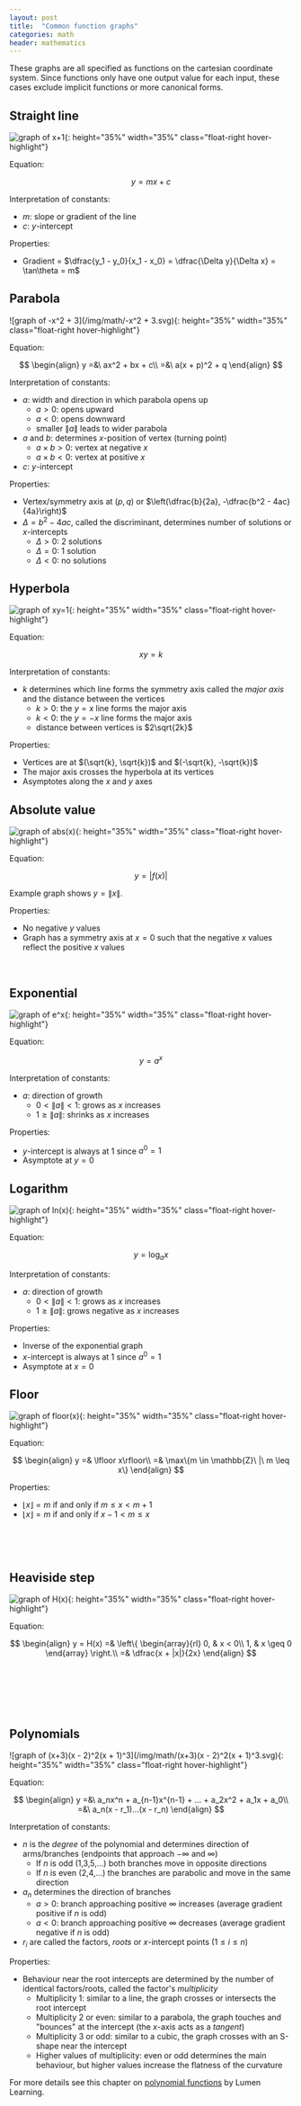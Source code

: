 ```yaml
---
layout: post
title:  "Common function graphs"
categories: math
header: mathematics
---
```


These graphs are all specified as functions on the cartesian coordinate system. Since functions only have one output value for each input, these cases exclude implicit functions or more canonical forms.

<!--
Inverse

$x$ is the independent variable
$y$ is the dependent variable
-->

## Straight line

![graph of x+1](/img/math/x+1.svg){: height="35%" width="35%" class="float-right hover-highlight"}

Equation:

$$y = mx + c$$

Interpretation of constants:

- $m$: slope or gradient of the line
- $c$: $y$-intercept

Properties:

- Gradient = $\dfrac{y_1 - y_0}{x_1 - x_0} = \dfrac{\Delta y}{\Delta x} = \tan\theta = m$

## Parabola

![graph of -x^2 + 3](/img/math/-x^2 + 3.svg){: height="35%" width="35%" class="float-right hover-highlight"}

Equation:

$$
\begin{align}
y =&\ ax^2 + bx + c\\
=&\ a(x + p)^2 + q
\end{align}
$$

Interpretation of constants:

- $a$: width and direction in which parabola opens up
  - $a > 0$: opens upward
  - $a < 0$: opens downward
  - smaller $\|a\|$ leads to wider parabola
- $a$ and $b$: determines $x$-position of vertex (turning point)
  - $a\times b > 0$: vertex at negative $x$
  - $a\times b < 0$: vertex at positive $x$
- $c$: $y$-intercept

Properties:

- Vertex/symmetry axis at $(p,q)$ or $\left(\dfrac{b}{2a}, -\dfrac{b^2 - 4ac}{4a}\right)$
- $\Delta = b^2 - 4ac$, called the discriminant, determines number of solutions or $x$-intercepts
  - $\Delta > 0$: 2 solutions
  - $\Delta = 0$: 1 solution
  - $\Delta < 0$: no solutions

## Hyperbola

![graph of xy=1](/img/math/xy=1.svg){: height="35%" width="35%" class="float-right hover-highlight"}

Equation:

$$xy = k$$

Interpretation of constants:

- $k$ determines which line forms the symmetry axis called the *major axis* and the distance between the vertices
  - $k > 0$: the $y = x$ line forms the major axis
  - $k < 0$: the $y = -x$ line forms the major axis
  - distance between vertices is $2\sqrt{2k}$

Properties:

- Vertices are at $(\sqrt{k}, \sqrt{k})$ and $(-\sqrt{k}, -\sqrt{k})$
- The major axis crosses the hyperbola at its vertices
- Asymptotes along the $x$ and $y$ axes

## Absolute value

![graph of abs(x)](/img/math/abs(x).svg){: height="35%" width="35%" class="float-right hover-highlight"}

Equation:

$$y = \left|f(x)\right|$$

Example graph shows $y = \|x\|$.

Properties:

- No negative $y$ values
- Graph has a symmetry axis at $x = 0$ such that the negative $x$ values reflect the positive $x$ values

&nbsp;

## Exponential

![graph of e^x](/img/math/e^x.svg){: height="35%" width="35%" class="float-right hover-highlight"}

Equation:

$$y = a^x$$

Interpretation of constants:

- $a$: direction of growth
  - $0 < \|a\| < 1$: grows as $x$ increases
  - $1 \geq \|a\|$: shrinks as $x$ increases

Properties:

- $y$-intercept is always at 1 since $a^0 = 1$
- Asymptote at $y = 0$

## Logarithm

![graph of ln(x)](/img/math/ln(x).svg){: height="35%" width="35%" class="float-right hover-highlight"}

Equation:

$$y = \log_ax$$

Interpretation of constants:

- $a$: direction of growth
  - $0 < \|a\| < 1$: grows as $x$ increases
  - $1 \geq \|a\|$: grows negative as $x$ increases

Properties:

- Inverse of the exponential graph
- $x$-intercept is always at 1 since $a^0 = 1$
- Asymptote at $x = 0$

## Floor

![graph of floor(x)](/img/math/floor(x).svg){: height="35%" width="35%" class="float-right hover-highlight"}

Equation:

$$
\begin{align}
y =& \lfloor x\rfloor\\
=& \max\{m \in \mathbb{Z}\ |\ m \leq x\}
\end{align}
$$

Properties:

- $\lfloor x\rfloor = m$ if and only if $m \leq x < m + 1$
- $\lfloor x\rfloor = m$ if and only if $x - 1 < m \leq x$

&nbsp;

&nbsp;

## Heaviside step

![graph of H(x)](/img/math/H(x).svg){: height="35%" width="35%" class="float-right hover-highlight"}

Equation:

$$
\begin{align}
y = H(x) =& \left\{ \begin{array}{rl}
    0, & x < 0\\
    1, & x \geq 0
   \end{array} \right.\\
=& \dfrac{x + |x|}{2x}
\end{align}
$$

&nbsp;

&nbsp;

&nbsp;

## Polynomials

![graph of (x+3)(x - 2)^2(x + 1)^3](/img/math/(x+3)(x - 2)^2(x + 1)^3.svg){: height="35%" width="35%" class="float-right hover-highlight"}

Equation:

$$
\begin{align}
y =&\ a_nx^n + a_{n-1}x^{n-1} + ... + a_2x^2 + a_1x + a_0\\
=&\ a_n(x - r_1)...(x - r_n)
\end{align}
$$

Interpretation of constants:

- $n$ is the *degree* of the polynomial and determines direction of arms/branches (endpoints that approach $-\infty$ and $\infty$)
  - If $n$ is odd (1,3,5,...) both branches move in opposite directions
  - If $n$ is even (2,4,...) the branches are parabolic and move in the same direction
- $a_n$ determines the direction of branches
  - $a > 0$: branch approaching positive $\infty$ increases (average gradient positive if $n$ is odd)
  - $a < 0$: branch approaching positive $\infty$ decreases (average gradient negative if $n$ is odd)
- $r_i$ are called the factors, *roots* or $x$-intercept points ($1 \leq i \leq n$)

Properties:

- Behaviour near the root intercepts are determined by the number of identical factors/roots, called the factor's *multiplicity*
  - Multiplicity 1: similar to a line, the graph crosses or intersects the root intercept
  - Multiplicity 2 or even: similar to a parabola, the graph touches and "bounces" at the intercept (the $x$-axis acts as a *tangent*)
  - Multiplicity 3 or odd: similar to a cubic, the graph crosses with an S-shape near the intercept
  - Higher values of multiplicity: even or odd determines the main behaviour, but higher values increase the flatness of the curvature

For more details see this chapter on [polynomial functions](https://courses.lumenlearning.com/wmopen-collegealgebra/chapter/graphs-of-polynomial-functions/) by Lumen Learning.
